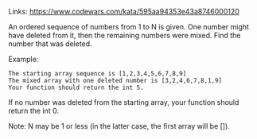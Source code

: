 ﻿Links: https://www.codewars.com/kata/595aa94353e43a8746000120

An ordered sequence of numbers from 1 to N is given. One number might have deleted from it, then the remaining numbers were mixed. Find the number that was deleted.

Example:

    The starting array sequence is [1,2,3,4,5,6,7,8,9]
    The mixed array with one deleted number is [3,2,4,6,7,8,1,9]
    Your function should return the int 5.

If no number was deleted from the starting array, your function should return the int 0.

Note: N may be 1 or less (in the latter case, the first array will be []).
